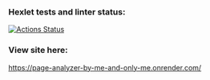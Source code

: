 ### Hexlet tests and linter status:
[![Actions Status](https://github.com/amrylnikov/python-project-83/workflows/hexlet-check/badge.svg)](https://github.com/amrylnikov/python-project-83/actions)

### View site here:
https://page-analyzer-by-me-and-only-me.onrender.com/
